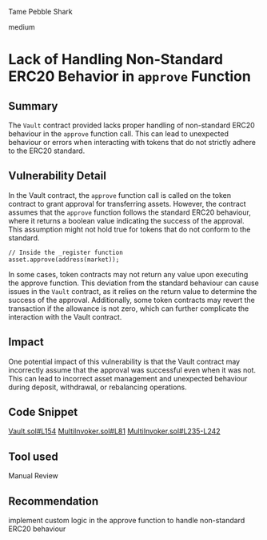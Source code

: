 Tame Pebble Shark

medium

# Lack of Handling Non-Standard ERC20 Behavior in `approve` Function

## Summary
The `Vault` contract provided lacks proper handling of non-standard ERC20 behaviour in the `approve` function call. This can lead to unexpected behaviour or errors when interacting with tokens that do not strictly adhere to the ERC20 standard.


## Vulnerability Detail
In the Vault contract, the `approve` function call is called on the token contract to grant approval for transferring assets. However, the contract assumes that the `approve` function follows the standard ERC20 behaviour, where it returns a boolean value indicating the success of the approval. This assumption might not hold true for tokens that do not conform to the standard.
```solidity
// Inside the _register function
asset.approve(address(market));
```
In some cases, token contracts may not return any value upon executing the approve function. This deviation from the standard behaviour can cause issues in the `Vault` contract, as it relies on the return value to determine the success of the approval. Additionally, some token contracts may revert the transaction if the allowance is not zero, which can further complicate the interaction with the Vault contract.
## Impact
One potential impact of this vulnerability is that the Vault contract may incorrectly assume that the approval was successful even when it was not. This can lead to incorrect asset management and unexpected behaviour during deposit, withdrawal, or rebalancing operations.


## Code Snippet
[Vault.sol#L154](https://github.com/sherlock-audit/2024-02-perennial-v2-3/blob/main/perennial-v2/packages/perennial-vault/contracts/Vault.sol#L154)
[MultiInvoker.sol#L81](https://github.com/sherlock-audit/2024-02-perennial-v2-3/blob/main/perennial-v2/packages/perennial-extensions/contracts/MultiInvoker.sol#L81)
[MultiInvoker.sol#L235-L242](https://github.com/sherlock-audit/2024-02-perennial-v2-3/blob/main/perennial-v2/packages/perennial-extensions/contracts/MultiInvoker.sol#L235-L242)
## Tool used

Manual Review

## Recommendation
 implement custom logic in the approve function to handle non-standard ERC20 behaviour